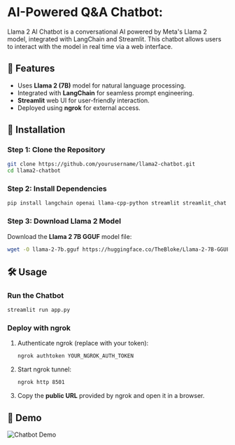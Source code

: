 # AI-Powered Q&A Chatbot:

Llama 2 AI Chatbot is a conversational AI powered by Meta's Llama 2 model, integrated with LangChain and Streamlit. This chatbot allows users to interact with the model in real time via a web interface.

## 🚀 Features
- Uses **Llama 2 (7B)** model for natural language processing.
- Integrated with **LangChain** for seamless prompt engineering.
- **Streamlit** web UI for user-friendly interaction.
- Deployed using **ngrok** for external access.

## 📛 Installation
### Step 1: Clone the Repository
```bash
git clone https://github.com/yourusername/llama2-chatbot.git
cd llama2-chatbot
```

### Step 2: Install Dependencies
```bash
pip install langchain openai llama-cpp-python streamlit streamlit_chat langchain_community pyngrok
```

### Step 3: Download Llama 2 Model
Download the **Llama 2 7B GGUF** model file:
```bash
wget -O llama-2-7b.gguf https://huggingface.co/TheBloke/Llama-2-7B-GGUF/resolve/main/llama-2-7b.Q4_K_M.gguf
```

## 🛠️ Usage
### Run the Chatbot
```bash
streamlit run app.py
```

### Deploy with ngrok
1. Authenticate ngrok (replace with your token):
   ```bash
   ngrok authtoken YOUR_NGROK_AUTH_TOKEN
   ```
2. Start ngrok tunnel:
   ```bash
   ngrok http 8501
   ```
3. Copy the **public URL** provided by ngrok and open it in a browser.

## 🎥 Demo
![Chatbot Demo](assets/demo.gif)


